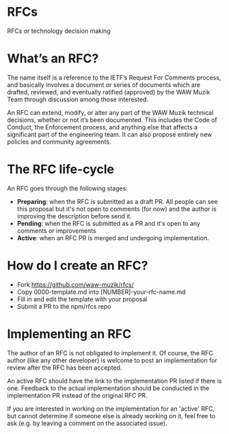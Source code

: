 # RFCs
RFCs or technology decision making

# What’s an RFC?

The name itself is a reference to the IETF’s Request For Comments process, and basically involves a document or series of documents which are drafted, reviewed, and eventually ratified (approved) by the WAW Muzik Team through discussion among those interested.

An RFC can extend, modify, or alter any part of the WAW Muzik technical decisions, whether or not it’s been documented. This includes the Code of Conduct, the Enforcement process, and anything else that affects a significant part of the engineering team. It can also propose entirely new policies and community agreements.

# The RFC life-cycle
An RFC goes through the following stages:

* __Preparing__: when the RFC is submitted as a draft PR. All people can see this proposal but it's not open to comments (for now) and the author is improving the description before send it.
* __Pending__: when the RFC is submitted as a PR and it's open to any comments or improvements
* __Active__: when an RFC PR is merged and undergoing implementation.

# How do I create an RFC?

* Fork https://github.com/waw-muzik/rfcs/
* Copy 0000-template.md into [NUMBER]-your-rfc-name.md
* Fill in and edit the template with your proposal
* Submit a PR to the npm/rfcs repo

# Implementing an RFC
The author of an RFC is not obligated to implement it. Of course, the RFC author (like any other developer) is welcome to post an implementation for review after the RFC has been accepted.

An active RFC should have the link to the implementation PR listed if there is one. Feedback to the actual implementation should be conducted in the implementation PR instead of the original RFC PR.

If you are interested in working on the implementation for an 'active' RFC, but cannot determine if someone else is already working on it, feel free to ask (e.g. by leaving a comment on the associated issue).